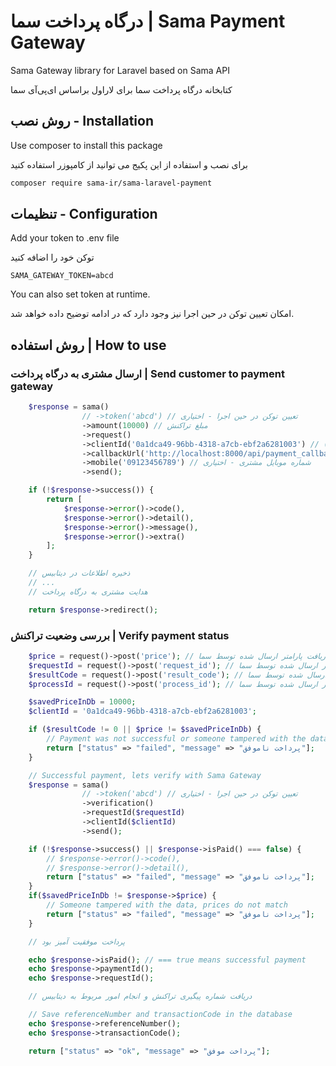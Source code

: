 # درگاه پرداخت سما | Sama Payment Gateway

Sama Gateway library for Laravel based on Sama API

کتابخانه درگاه پرداخت سما برای لاراول براساس ای‌پی‌آی سما

## روش نصب - Installation

Use composer to install this package

برای نصب و استفاده از این پکیج می توانید از کامپوزر استفاده کنید

```bash
composer require sama-ir/sama-laravel-payment
```

## تنظیمات - Configuration

Add your token to .env file

توکن خود را اضافه کنید

```dotenv
SAMA_GATEWAY_TOKEN=abcd
```

You can also set token at runtime.

امکان تعیین توکن در حین اجرا نیز وجود دارد که در ادامه توضیح داده خواهد شد.


## روش استفاده | How to use

### ارسال مشتری به درگاه پرداخت | Send customer to payment gateway

```php
    $response = sama()
                // ->token('abcd') // تعیین توکن در حین اجرا - اختیاری
                ->amount(10000) // مبلغ تراکنش
                ->request()
                ->clientId('0a1dca49-96bb-4318-a7cb-ebf2a6281003') // مقدار شناسه تراکنش در فروشگاه (باید یکتا باشد)
                ->callbackUrl('http://localhost:8000/api/payment_callback') // آدرس برگشت پس از پرداخت
                ->mobile('09123456789') // شماره موبایل مشتری - اختیاری
                ->send();

    if (!$response->success()) {
        return [
            $response->error()->code(),
            $response->error()->detail(),
            $response->error()->message(),
            $response->error()->extra()
        ];
    }

    // ذخیره اطلاعات در دیتابیس
    // ...
    // هدایت مشتری به درگاه پرداخت

    return $response->redirect();

```

### بررسی وضعیت تراکنش | Verify payment status

```php
    $price = request()->post('price'); // دریافت پارامتر ارسال شده توسط سما
    $requestId = request()->post('request_id'); // دریافت پارامتر ارسال شده توسط سما
    $resultCode = request()->post('result_code'); // دریافت پارامتر ارسال شده توسط سما
    $processId = request()->post('process_id'); // دریافت پارامتر ارسال شده توسط سما

    $savedPriceInDb = 10000;
    $clientId = '0a1dca49-96bb-4318-a7cb-ebf2a6281003';

    if ($resultCode != 0 || $price != $savedPriceInDb) {
        // Payment was not successful or someone tampered with the data
        return ["status" => "failed", "message" => "پرداخت ناموفق"];
    }

    // Successful payment, lets verify with Sama Gateway
    $response = sama()
                // ->token('abcd') // تعیین توکن در حین اجرا - اختیاری
                ->verification()
                ->requestId($requestId)
                ->clientId($clientId)
                ->send();

    if (!$response->success() || $response->isPaid() === false) {
        // $response->error()->code(),
        // $response->error()->detail(),
        return ["status" => "failed", "message" => "پرداخت ناموفق"];
    }
    if($savedPriceInDb != $response->$price) {
        // Someone tampered with the data, prices do not match
        return ["status" => "failed", "message" => "پرداخت ناموفق"];
    }

    // پرداخت موفقیت آمیز بود

    echo $response->isPaid(); // === true means successful payment
    echo $response->paymentId();
    echo $response->requestId();

    // دریافت شماره پیگیری تراکنش و انجام امور مربوط به دیتابیس

    // Save referenceNumber and transactionCode in the database
    echo $response->referenceNumber();
    echo $response->transactionCode();

    return ["status" => "ok", "message" => "پرداخت موفق"];
```
